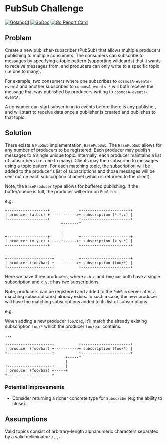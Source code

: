 # PubSub Challenge

[![GolangCI](https://golangci.com/badges/github.com/alexanderbez/pubsub-challenge.svg)](https://golangci.com)
[![GoDoc](https://godoc.org/github.com/alexanderbez/pubsub-challenge?status.svg)](https://godoc.org/github.com/alexanderbez/pubsub-challenge)
[![Go Report Card](https://goreportcard.com/badge/github.com/alexanderbez/pubsub-challenge)](https://goreportcard.com/report/github.com/alexanderbez/pubsub-challenge)

## Problem

Create a new publisher-subscriber (PubSub) that allows multiple producers
publishing to multiple consumers. The consumers can subscribe to messages by
specifying a topic pattern (supporting wildcards) that it wants to receive
messages from, and producers can only write to a specific topic (i.e one to many).

For example, two consumers where one subscribes to `cosmosA-events-eventA` and
another subscribes to `cosmosA-events-*` will both receive the message that was
published by producers writing to `cosmosA-events-eventA`.

A consumer can start subscribing to events before there is any publisher, and
will start to receive data once a publisher is created and publishes to that
topic.

## Solution

There exists a `PubSub` implementation, `BasePubSub`. The `BasePubSub` allows for
any number of producers to be registered. Each producer may publish messages to
a single unique topic. Internally, each producer maintains a list of subscribers
(i.e. one to many). Clients may then subscribe to messages using a topic pattern.
For each matching topic, the subscription will be added to the producer's list of
subscriptions and those messages will be sent out on each subscription channel
(which is returned to the client).

Note, the `BaseProducer` type allows for buffered publishing. If the buffer/queue is
full, the producer will error on `Publish`.

e.g.

```ascii
+------------------+             +----------------------+
| producer (a.b.c) +------------>+ subscription (*.*.c) |
+------------------+             +----------------------+
                         +-------^
                         |
                         |
+------------------+     |       +----------------------+
| producer (x.y.c) +-----+------>+ subscription (x.y.*) |
+------------------+             +----------------------+


+--------------------+           +----------------------+
| producer (foo/bar) +---------->+ subscription (foo/*) |
+--------------------+           +----------------------+
```

Here we have three producers, where `a.b.c` and `foo/bar` both have a single
subscription and `x.y.c` has two subscriptions.

Note, producers can be registered and added to the `PubSub` server after a matching
subscription(s) already exists. In such a case, the new producer will have the
matching subscriptions added to its list of subscriptions.

e.g.

When adding a new producer `foo/baz`, it'll match the already existing subscription
`foo/*` which the producer `foo/bar` contains.

```ascii
...

+--------------------+           +----------------------+
| producer (foo/bar) +---------->+ subscription (foo/*) |
+--------------------+           +----------------------+
                           +-----^
                           |
+--------------------+     |
| producer (foo/baz) +-----+
+--------------------+
```

### Potential Improvements

* Consider returning a richer concrete type for `Subscribe` (e.g the ability to close).

## Assumptions

Valid topics consist of arbitrary-length alphanumeric characters separated by a
valid deliminator: `/`,`.`,`-`.
